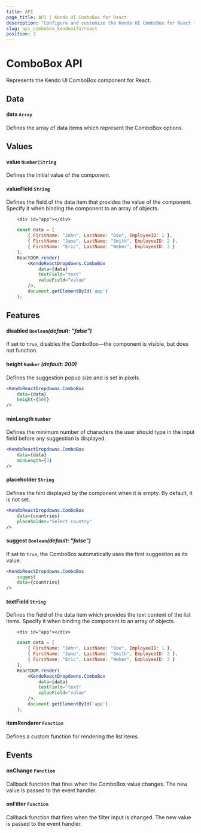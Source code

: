 ```yaml
---
title: API
page_title: API | Kendo UI ComboBox for React
description: "Configure and customize the Kendo UI ComboBox for React through its API reference."
slug: api_combobox_kendouiforreact
position: 2
---
```


# ComboBox API

Represents the Kendo UI ComboBox component for React.

## Data

#### data `Array`

Defines the array of data items which represent the ComboBox options.

## Values

#### value `Number|String`  

Defines the initial value of the component.

#### valueField `String`  

Defines the field of the data item that provides the value of the component. Specify it when binding the component to an array of objects.

```html-preview
    <div id="app"></div>
```
```jsx
    const data = [
        { FirstName: "John", LastName: "Doe", EmployeeID: 1 },
        { FirstName: "Jane", LastName: "Smith", EmployeeID: 2 },
        { FirstName: "Eric", LastName: "Weber", EmployeeID: 3 }
    ];
    ReactDOM.render(
        <KendoReactDropdowns.ComboBox
            data={data}
            textField="text"
            valueField="value"
        />,
        document.getElementById('app')
    );
```

## Features

#### disabled `Boolean`*(default: "false")*

If set to `true`, disables the ComboBox&mdash;the component is visible, but does not function.

#### height `Number` *(default: 200)*

Defines the suggestion popup size and is set in pixels.

```jsx
<KendoReactDropdowns.ComboBox
    data={data}
    height={500}
/>
```

#### minLength `Number`

Defines the minimum number of characters the user should type in the input field before any suggestion is displayed.

```jsx
<KendoReactDropdowns.ComboBox
    data={data}
    minLength={3}
/>
```

#### placeholder `String`

Defines the hint displayed by the component when it is empty. By default, it is not set.

```jsx
<KendoReactDropdowns.ComboBox
    data={countries}
    placeholder="Select country"
/>
```

#### suggest `Boolean`*(default: "false")*

If set to `true`, the ComboBox automatically uses the first suggestion as its value.

```jsx
<KendoReactDropdowns.ComboBox
	suggest
    data={countries}
/>
```

#### textField `String`

Defines the field of the data item which provides the text content of the list items. Specify it when binding the component to an array of objects.

```html-preview
    <div id="app"></div>
```
```jsx
    const data = [
        { FirstName: "John", LastName: "Doe", EmployeeID: 1 },
        { FirstName: "Jane", LastName: "Smith", EmployeeID: 2 },
        { FirstName: "Eric", LastName: "Weber", EmployeeID: 3 }
    ];
    ReactDOM.render(
        <KendoReactDropdowns.ComboBox
            data={data}
            textField="text"
            valueField="value"
        />,
        document.getElementById('app')
    );
```

#### itemRenderer `Function`  

Defines a custom function for rendering the list items.

## Events

#### onChange `Function`

Callback function that fires when the ComboBox value changes. The new value is passed to the event handler.

#### onFilter `Function`

Callback function that fires when the filter input is changed. The new value is passed to the event handler.
